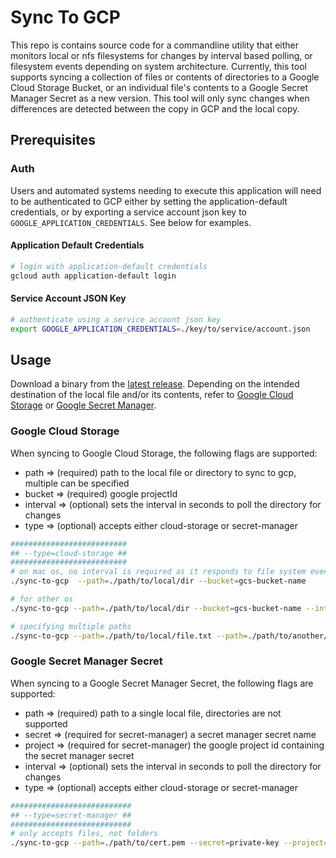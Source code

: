 # Sync To GCP

This repo is contains source code for a commandline utility that either monitors local or nfs filesystems for changes by interval based polling, or filesystem events depending on system architecture. Currently, this tool supports syncing a collection of files or contents of directories to a Google Cloud Storage Bucket, or an individual file's contents to a Google Secret Manager Secret as a new version. This tool will only sync changes when differences are detected between the copy in GCP and the local copy.

## Prerequisites

### Auth

Users and automated systems needing to execute this application will need to be authenticated to GCP either by setting the application-default credentials, or by exporting a service account json key to `GOOGLE_APPLICATION_CREDENTIALS`. See below for examples.

#### Application Default Credentials

```bash
# login with application-default credentials
gcloud auth application-default login
```

#### Service Account JSON Key

```bash
# authenticate using a service account json key
export GOOGLE_APPLICATION_CREDENTIALS=./key/to/service/account.json
```

## Usage

Download a binary from the [latest release](https://github.com/ammilam/sync-to-gcp/releases/tag/latest). Depending on the intended destination of the local file and/or its contents, refer to [Google Cloud Storage](#google-cloud-storage) or [Google Secret Manager](#google-secret-manager-secret).

### Google Cloud Storage

When syncing to Google Cloud Storage, the following flags are supported:

- path => (required) path to the local file or directory to sync to gcp, multiple can be specified
- bucket => (required) google projectId
- interval => (optional) sets the interval in seconds to poll the directory for changes
- type => (optional) accepts either cloud-storage or secret-manager

```bash
##########################
## --type=cloud-storage ##
##########################
# on mac os, no interval is required as it responds to file system events
./sync-to-gcp  --path=./path/to/local/dir --bucket=gcs-bucket-name

# for other os
./sync-to-gcp --path=./path/to/local/dir --bucket=gcs-bucket-name --interval=900

# specifying multiple paths
./sync-to-gcp --path=./path/to/local/file.txt --path=./path/to/another/file.txt --bucket=gcs-bucket-name --interval=900

```

### Google Secret Manager Secret

When syncing to a Google Secret Manager Secret, the following flags are supported:

- path => (required) path to a single local file, directories are not supported
- secret => (required for secret-manager) a secret manager secret name
- project => (required for secret-manager) the google project id containing the secret manager secret
- interval => (optional) sets the interval in seconds to poll the directory for changes
- type => (optional) accepts either cloud-storage or secret-manager

```bash
###########################
## --type=secret-manager ##
###########################
# only accepts files, not folders
./sync-to-gcp --path=./path/to/cert.pem --secret=private-key --project=a-gcp-project-1234
```
